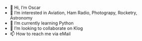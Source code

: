 - 👋 Hi, I’m Oscar
- 👀 I’m interested in Aviation, Ham Radio, Photograpy, Rocketry, Astronomy
- 🌱 I’m currently learning Python
- 💞️ I’m looking to collaborate on Klog
- 📫 How to reach me via eMail

<!---
n6paz/n6paz is a ✨ special ✨ repository because its `README.md` (this file) appears on your GitHub profile.
You can click the Preview link to take a look at your changes.
--->

